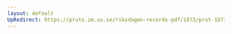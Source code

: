 ```yaml
---
layout: default
UpRedirect: https://pruto.im.uu.se/riksdagen-records-pdf/1873/prot-1873--fk--328/prot-1873--fk--328_004.pdf
---
```

